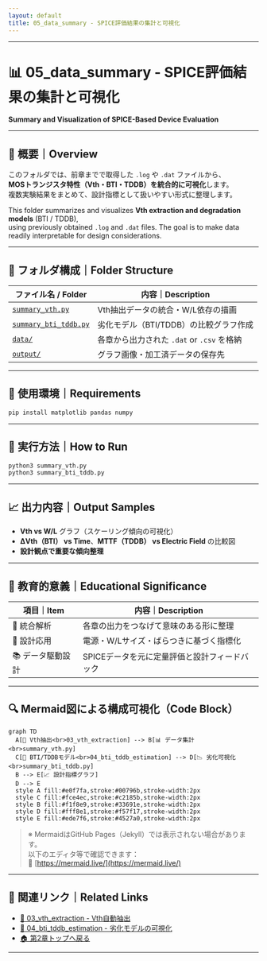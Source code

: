 ```yaml
---
layout: default
title: 05_data_summary - SPICE評価結果の集計と可視化
---
```


---

# 📊 05_data_summary - SPICE評価結果の集計と可視化  
**Summary and Visualization of SPICE-Based Device Evaluation**

---

## 📄 概要｜Overview

このフォルダでは、前章までで取得した `.log` や `.dat` ファイルから、  
**MOSトランジスタ特性（Vth・BTI・TDDB）を統合的に可視化**します。  
複数実験結果をまとめて、設計指標として扱いやすい形式に整理します。

This folder summarizes and visualizes **Vth extraction and degradation models** (BTI / TDDB),  
using previously obtained `.log` and `.dat` files. The goal is to make data readily interpretable for design considerations.

---

## 📁 フォルダ構成｜Folder Structure

| ファイル名 / Folder | 内容｜Description |
|---------------------|------------------------------------------------|
| [`summary_vth.py`](./summary_vth.py) | Vth抽出データの統合・W/L依存の描画 |
| [`summary_bti_tddb.py`](./summary_bti_tddb.py) | 劣化モデル（BTI/TDDB）の比較グラフ作成 |
| [`data/`](./data/) | 各章から出力された `.dat` or `.csv` を格納 |
| [`output/`](./output/) | グラフ画像・加工済データの保存先 |

---

## 🔧 使用環境｜Requirements

```bash
pip install matplotlib pandas numpy
```

---

## 🚀 実行方法｜How to Run

```bash
python3 summary_vth.py
python3 summary_bti_tddb.py
```

---

## 📈 出力内容｜Output Samples

- **Vth vs W/L** グラフ（スケーリング傾向の可視化）
- **ΔVth（BTI） vs Time**、**MTTF（TDDB） vs Electric Field** の比較図
- **設計観点で重要な傾向整理**

---

## 🧠 教育的意義｜Educational Significance

| 項目｜Item | 内容｜Description |
|--------|---------------------------|
| 🧪 統合解析 | 各章の出力をつなげて意味のある形に整理 |
| 📏 設計応用 | 電源・W/Lサイズ・ばらつきに基づく指標化 |
| 📚 データ駆動設計 | SPICEデータを元に定量評価と設計フィードバック |

---

## 🔍 Mermaid図による構成可視化（Code Block）

```mermaid
graph TD
  A[📘 Vth抽出<br>03_vth_extraction] --> B[📊 データ集計<br>summary_vth.py]
  C[📘 BTI/TDDBモデル<br>04_bti_tddb_estimation] --> D[📉 劣化可視化<br>summary_bti_tddb.py]
  B --> E[📈 設計指標グラフ]
  D --> E
  style A fill:#e0f7fa,stroke:#00796b,stroke-width:2px
  style C fill:#fce4ec,stroke:#c2185b,stroke-width:2px
  style B fill:#f1f8e9,stroke:#33691e,stroke-width:2px
  style D fill:#fff8e1,stroke:#f57f17,stroke-width:2px
  style E fill:#ede7f6,stroke:#4527a0,stroke-width:2px
```

> ※ MermaidはGitHub Pages（Jekyll）では表示されない場合があります。  
> 以下のエディタ等で確認できます：  
> 🔗 [https://mermaid.live/](https://mermaid.live/)

---

## 🔗 関連リンク｜Related Links

- [📘 03_vth_extraction - Vth自動抽出](../03_vth_extraction/README.md)
- [📘 04_bti_tddb_estimation - 劣化モデルの可視化](../04_bti_tddb_estimation/README.md)
- [🏠 第2章トップへ戻る](../README.md)

---
